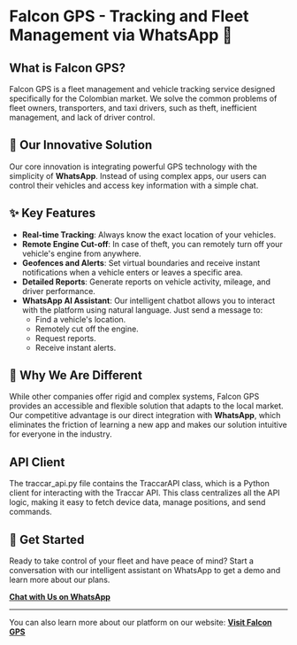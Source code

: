 # Falcon GPS - Tracking and Fleet Management via WhatsApp 🚗

## What is Falcon GPS?

Falcon GPS is a fleet management and vehicle tracking service designed specifically for the Colombian market. We solve the common problems of fleet owners, transporters, and taxi drivers, such as theft, inefficient management, and lack of driver control.

## 🌟 Our Innovative Solution

Our core innovation is integrating powerful GPS technology with the simplicity of **WhatsApp**. Instead of using complex apps, our users can control their vehicles and access key information with a simple chat.

## ✨ Key Features

* **Real-time Tracking**: Always know the exact location of your vehicles.
* **Remote Engine Cut-off**: In case of theft, you can remotely turn off your vehicle's engine from anywhere.
* **Geofences and Alerts**: Set virtual boundaries and receive instant notifications when a vehicle enters or leaves a specific area.
* **Detailed Reports**: Generate reports on vehicle activity, mileage, and driver performance.
* **WhatsApp AI Assistant**: Our intelligent chatbot allows you to interact with the platform using natural language. Just send a message to:
    * Find a vehicle's location.
    * Remotely cut off the engine.
    * Request reports.
    * Receive instant alerts.

## 🚀 Why We Are Different

While other companies offer rigid and complex systems, Falcon GPS provides an accessible and flexible solution that adapts to the local market. Our competitive advantage is our direct integration with **WhatsApp**, which eliminates the friction of learning a new app and makes our solution intuitive for everyone in the industry.

## API Client
The traccar_api.py file contains the TraccarAPI class, which is a Python client for interacting with the Traccar API. This class centralizes all the API logic, making it easy to fetch device data, manage positions, and send commands.

## 🤝 Get Started

Ready to take control of your fleet and have peace of mind? Start a conversation with our intelligent assistant on WhatsApp to get a demo and learn more about our plans.

[**Chat with Us on WhatsApp**](https://api.whatsapp.com/send/?phone=14155238886&text&type=phone_number&app_absent=0)

---
You can also learn more about our platform on our website: [**Visit Falcon GPS**](https://v0-whats-app-car-loan-tracking-b2xykcnr8-davidsmvs-projects.vercel.app/)
